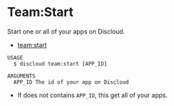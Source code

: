 # Team:Start

Start one or all of your apps on Discloud.

* [team:start](#teamstart)

```sh-session
USAGE
  $ discloud team:start [APP_ID]

ARGUMENTS
  APP_ID The id of your app on Discloud
```

* If does not contains `APP_ID`, this get all of your apps.
